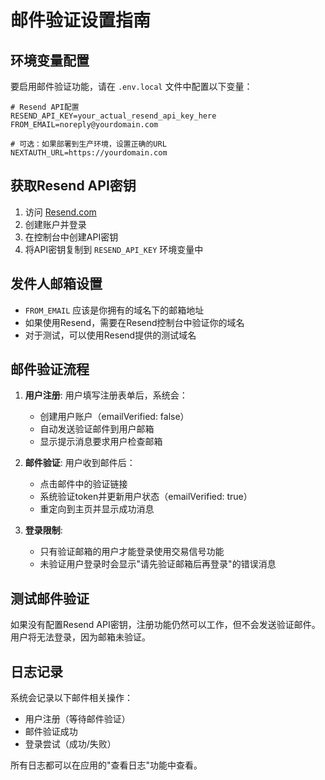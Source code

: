 # 邮件验证设置指南

## 环境变量配置

要启用邮件验证功能，请在 `.env.local` 文件中配置以下变量：

```env
# Resend API配置
RESEND_API_KEY=your_actual_resend_api_key_here
FROM_EMAIL=noreply@yourdomain.com

# 可选：如果部署到生产环境，设置正确的URL
NEXTAUTH_URL=https://yourdomain.com
```

## 获取Resend API密钥

1. 访问 [Resend.com](https://resend.com)
2. 创建账户并登录
3. 在控制台中创建API密钥
4. 将API密钥复制到 `RESEND_API_KEY` 环境变量中

## 发件人邮箱设置

- `FROM_EMAIL` 应该是你拥有的域名下的邮箱地址
- 如果使用Resend，需要在Resend控制台中验证你的域名
- 对于测试，可以使用Resend提供的测试域名

## 邮件验证流程

1. **用户注册**: 用户填写注册表单后，系统会：
   - 创建用户账户（emailVerified: false）
   - 自动发送验证邮件到用户邮箱
   - 显示提示消息要求用户检查邮箱

2. **邮件验证**: 用户收到邮件后：
   - 点击邮件中的验证链接
   - 系统验证token并更新用户状态（emailVerified: true）
   - 重定向到主页并显示成功消息

3. **登录限制**: 
   - 只有验证邮箱的用户才能登录使用交易信号功能
   - 未验证用户登录时会显示"请先验证邮箱后再登录"的错误消息

## 测试邮件验证

如果没有配置Resend API密钥，注册功能仍然可以工作，但不会发送验证邮件。用户将无法登录，因为邮箱未验证。

## 日志记录

系统会记录以下邮件相关操作：
- 用户注册（等待邮件验证）
- 邮件验证成功
- 登录尝试（成功/失败）

所有日志都可以在应用的"查看日志"功能中查看。